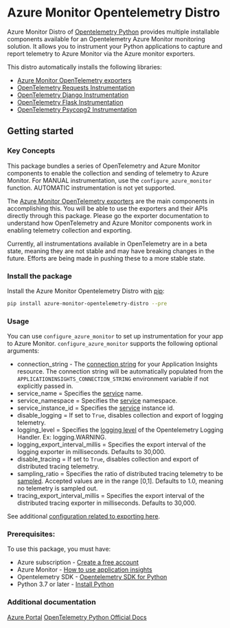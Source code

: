 # Azure Monitor Opentelemetry Distro

Azure Monitor Distro of [Opentelemetry Python][ot_sdk_python] provides multiple installable components available for an Opentelemetry Azure Monitor monitoring solution. It allows you to instrument your Python applications to capture and report telemetry to Azure Monitor via the Azure monitor exporters.

This distro automatically installs the following libraries:

* [Azure Monitor OpenTelemetry exporters][azure_monitor_opentelemetry_exporters]
* [OpenTelemetry Requests Instrumentation][opentelemetry_instrumentation_requests]
* [OpenTelemetry Django Instrumentation][opentelemetry_instrumentation_django]
* [OpenTelemetry Flask Instrumentation][opentelemetry_instrumentation_flask]
* [OpenTelemetry Psycopg2 Instrumentation][opentelemetry_instrumentation_psycopg2]

## Getting started

### Key Concepts

This package bundles a series of OpenTelemetry and Azure Monitor components to enable the collection and sending of telemetry to Azure Monitor. For MANUAL instrumentation, use the `configure_azure_monitor` function. AUTOMATIC instrumentation is not yet supported.

The [Azure Monitor OpenTelemetry exporters][azure_monitor_opentelemetry_exporters] are the main components in accomplishing this. You will be able to use the exporters and their APIs directly through this package. Please go the exporter documentation to understand how OpenTelemetry and Azure Monitor components work in enabling telemetry collection and exporting.

Currently, all instrumentations available in OpenTelemetry are in a beta state, meaning they are not stable and may have breaking changes in the future. Efforts are being made in pushing these to a more stable state.

### Install the package

Install the Azure Monitor Opentelemetry Distro with [pip][pip]:

```Bash
pip install azure-monitor-opentelemetry-distro --pre
```

### Usage

You can use `configure_azure_monitor` to set up instrumentation for your app to Azure Monitor. `configure_azure_monitor` supports the following optional arguments:

* connection_string - The [connection string][connection_string_doc] for your Application Insights resource. The connection string will be automatically populated from the `APPLICATIONINSIGHTS_CONNECTION_STRING` environment variable if not explicitly passed in.
* service_name = Specifies the [service][service_semantic_convention_doc] name. 
* service_namespace = Specifies the [service][service_semantic_convention_doc] namespace.
* service_instance_id = Specifies the [service][service_semantic_convention_doc] instance id.
* disable_logging = If set to `True`, disables collection and export of logging telemetry.
* logging_level = Specifies the [logging level][logging_level] of the Opentelemetry Logging Handler. Ex: logging.WARNING.
* logging_export_interval_millis = Specifies the export interval of the logging exporter in milliseconds. Defaults to 30,000.
* disable_tracing = If set to `True`, disables collection and export of distributed tracing telemetry.
* sampling_ratio = Specifies the ratio of distributed tracing telemetry to be [sampled][application_insights_sampling]. Accepted values are in the range [0,1]. Defaults to 1.0, meaning no telemetry is sampled out.
* tracing_export_interval_millis = Specifies the export interval of the distributed tracing exporter in milliseconds. Defaults to 30,000.

See additional [configuration related to exporting here][exporter_configuration_docs].

### Prerequisites:
To use this package, you must have:
* Azure subscription - [Create a free account][azure_sub]
* Azure Monitor - [How to use application insights][application_insights_namespace]
* Opentelemetry SDK - [Opentelemetry SDK for Python][ot_sdk_python]
* Python 3.7 or later - [Install Python][python]

### Additional documentation

[Azure Portal][azure_portal]
[OpenTelemetry Python Official Docs][ot_python_docs]

<!-- LINKS -->
[azure_monitor_opentelemetry_exporters]: https://github.com/Azure/azure-sdk-for-python/tree/main/sdk/monitor/azure-monitor-opentelemetry-exporter#microsoft-opentelemetry-exporter-for-azure-monitor
[azure_portal]: https://portal.azure.com
[azure_sub]: https://azure.microsoft.com/free/
[application_insights_namespace]: https://learn.microsoft.com/en-us/azure/azure-monitor/app/app-insights-overview
[application_insights_sampling]: https://learn.microsoft.com/en-us/azure/azure-monitor/app/sampling
[connection_string_doc]: https://learn.microsoft.com/en-us/azure/azure-monitor/app/sdk-connection-string
[exporter_configuration_docs]: https://github.com/Azure/azure-sdk-for-python/tree/main/sdk/monitor/azure-monitor-opentelemetry-exporter#configuration
[logging_level]: https://docs.python.org/3/library/logging.html#levels
[ot_python_docs]: https://opentelemetry.io/docs/instrumentation/python/
[ot_sdk_python]: https://github.com/open-telemetry/opentelemetry-python
[opentelemetry_instrumentation_requests]: https://github.com/open-telemetry/opentelemetry-python-contrib/tree/main/instrumentation/opentelemetry-instrumentation-requests
[opentelemetry_instrumentation_django]: https://github.com/open-telemetry/opentelemetry-python-contrib/tree/main/instrumentation/opentelemetry-instrumentation-django
[opentelemetry_instrumentation_flask]: https://github.com/open-telemetry/opentelemetry-python-contrib/tree/main/instrumentation/opentelemetry-instrumentation-flask
[opentelemetry_instrumentation_psycopg2]: https://github.com/open-telemetry/opentelemetry-python-contrib/tree/main/instrumentation/opentelemetry-instrumentation-psycopg2
[python]: https://www.python.org/downloads/
[pip]: https://pypi.org/project/pip/
[service_semantic_convention_doc]: https://github.com/open-telemetry/opentelemetry-specification/tree/main/specification/resource/semantic_conventions#service